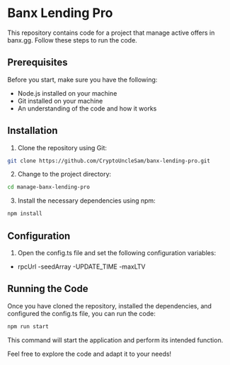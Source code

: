 # Banx Lending Pro

This repository contains code for a project that manage active offers in banx.gg. Follow these steps to run the code.

## Prerequisites

Before you start, make sure you have the following:

- Node.js installed on your machine
- Git installed on your machine
- An understanding of the code and how it works

## Installation

1. Clone the repository using Git:

```bash
git clone https://github.com/CryptoUncleSam/banx-lending-pro.git
```

2. Change to the project directory:

```bash
cd manage-banx-lending-pro
```

3. Install the necessary dependencies using npm:

```bash
npm install
```

## Configuration

1. Open the config.ts file and set the following configuration variables:
- rpcUrl
-seedArray
-UPDATE_TIME
-maxLTV

## Running the Code

Once you have cloned the repository, installed the dependencies, and configured the config.ts file, you can run the code:
```bash
npm run start
```

This command will start the application and perform its intended function.

Feel free to explore the code and adapt it to your needs!



